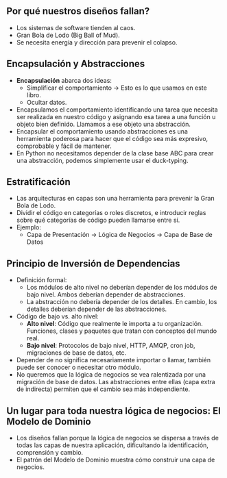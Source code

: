 ## Por qué nuestros diseños fallan?

- Los sistemas de software tienden al caos.
- Gran Bola de Lodo (Big Ball of Mud).
- Se necesita energía y dirección para prevenir el colapso.

## Encapsulación y Abstracciones

- **Encapsulación** abarca dos ideas:
    - Simplificar el comportamiento -> Esto es lo que usamos en este libro.
    - Ocultar datos.
- Encapsulamos el comportamiento identificando una tarea que necesita ser realizada en nuestro código y asignando esa tarea a una función u objeto bien definido. Llamamos a ese objeto una abstracción.
- Encapsular el comportamiento usando abstracciones es una herramienta poderosa para hacer que el código sea más expresivo, comprobable y fácil de mantener.
- En Python no necesitamos depender de la clase base ABC para crear una abstracción, podemos simplemente usar el duck-typing.

## Estratificación

- Las arquitecturas en capas son una herramienta para prevenir la Gran Bola de Lodo.
- Dividir el código en categorías o roles discretos, e introducir reglas sobre qué categorías de código pueden llamarse entre sí.
- Ejemplo:
    - Capa de Presentación -> Lógica de Negocios -> Capa de Base de Datos

## Principio de Inversión de Dependencias

- Definición formal:
    - Los módulos de alto nivel no deberían depender de los módulos de bajo nivel. Ambos deberían depender de abstracciones.
    - La abstracción no debería depender de los detalles. En cambio, los detalles deberían depender de las abstracciones.
- Código de bajo vs. alto nivel:
    - **Alto nivel**: Código que realmente le importa a tu organización. Funciones, clases y paquetes que tratan con conceptos del mundo real.
    - **Bajo nivel**: Protocolos de bajo nivel, HTTP, AMQP, cron job, migraciones de base de datos, etc.
- Depender de no significa necesariamente importar o llamar, también puede ser conocer o necesitar otro módulo.
- No queremos que la lógica de negocios se vea ralentizada por una migración de base de datos. Las abstracciones entre ellas (capa extra de indirecta) permiten que el cambio sea más independiente.

## Un lugar para toda nuestra lógica de negocios: El Modelo de Dominio

- Los diseños fallan porque la lógica de negocios se dispersa a través de todas las capas de nuestra aplicación, dificultando la identificación, comprensión y cambio.
- El patrón del Modelo de Dominio muestra cómo construir una capa de negocios.